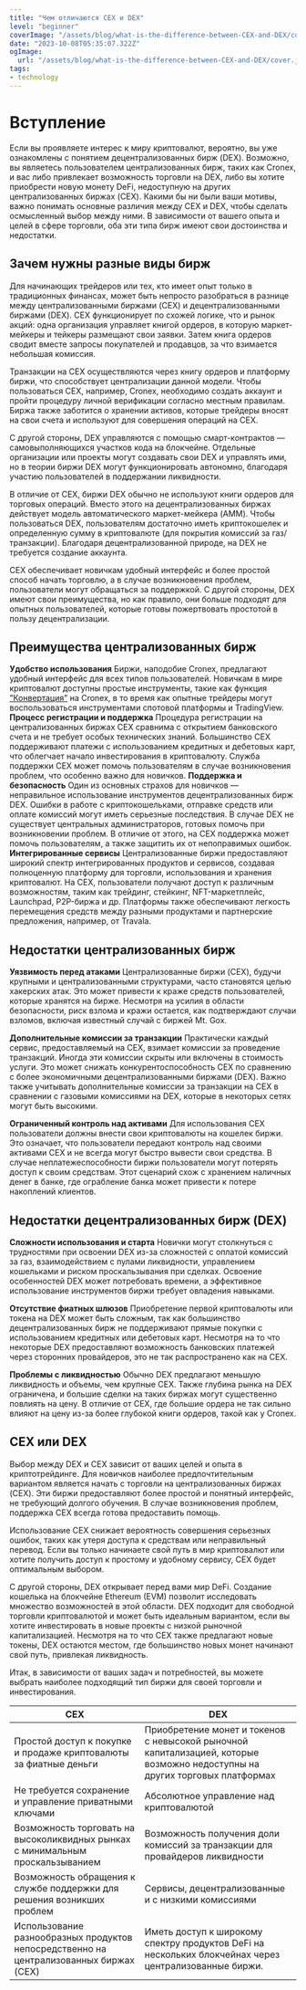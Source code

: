 ```yaml
---
title: "Чем отличаются CEX и DEX"
level: "beginner"
coverImage: "/assets/blog/what-is-the-difference-between-CEX-and-DEX/cover.jpg"
date: "2023-10-08T05:35:07.322Z"
ogImage:
  url: "/assets/blog/what-is-the-difference-between-CEX-and-DEX/cover.jpg"
tags:
- technology
---
```

# Вступление 
Если вы проявляете интерес к миру криптовалют, вероятно, вы уже ознакомлены с понятием децентрализованных бирж (DEX). Возможно, вы являетесь пользователем централизованных бирж, таких как Cronex, и вас либо привлекает возможность торговли на DEX, либо вы хотите приобрести новую монету DeFi, недоступную на других централизованных биржах (CEX). Какими бы ни были ваши мотивы, важно понимать основные различия между CEX и DEX, чтобы сделать осмысленный выбор между ними. В зависимости от вашего опыта и целей в сфере торговли, оба эти типа бирж имеют свои достоинства и недостатки.

## Зачем нужны разные виды бирж
Для начинающих трейдеров или тех, кто имеет опыт только в традиционных финансах, может быть непросто разобраться в разнице между централизованными биржами (CEX) и децентрализованными биржами (DEX). CEX функционирует по схожей логике, что и рынок акций: одна организация управляет книгой ордеров, в которую маркет-мейкеры и тейкеры размещают свои заявки. Затем книга ордеров сводит вместе запросы покупателей и продавцов, за что взимается небольшая комиссия.

Транзакции на CEX осуществляются через книгу ордеров и платформу биржи, что способствует централизации данной модели. Чтобы пользоваться CEX, например, Cronex, необходимо создать аккаунт и пройти процедуру личной верификации согласно местным правилам. Биржа также заботится о хранении активов, которые трейдеры вносят на свои счета и используют для совершения операций на CEX.

С другой стороны, DEX управляются с помощью смарт-контрактов — самовыполняющихся участков кода на блокчейне. Отдельные организации или проекты могут создавать свои DEX и управлять ими, но в теории биржи DEX могут функционировать автономно, благодаря участию пользователей в поддержании ликвидности.

В отличие от CEX, биржи DEX обычно не используют книги ордеров для торговых операций. Вместо этого на децентрализованных биржах действует модель автоматического маркет-мейкера (AMM). Чтобы пользоваться DEX, пользователям достаточно иметь криптокошелек и определенную сумму в криптовалюте (для покрытия комиссий за газ/транзакции). Благодаря децентрализованной природе, на DEX не требуется создание аккаунта.

CEX обеспечивает новичкам удобный интерфейс и более простой способ начать торговлю, а в случае возникновения проблем, пользователи могут обращаться за поддержкой. С другой стороны, DEX имеют свои преимущества, но как правило, они больше подходят для опытных пользователей, которые готовы пожертвовать простотой в пользу децентрализации.

## Преимущества централизованных бирж 
**Удобство использования** Биржи, наподобие Cronex, предлагают удобный интерфейс для всех типов пользователей. Новичкам в мире криптовалют доступны простые инструменты, такие как функция ["Конвертация"](https://cronex.io/convert) на Cronex, в то время как опытные трейдеры могут воспользоваться инструментами спотовой платформы и TradingView. 
**Процесс регистрации и поддержка** Процедура регистрации на централизованных биржах CEX сравнима с открытием банковского счета и не требует особых технических знаний. Большинство CEX поддерживают платежи с использованием кредитных и дебетовых карт, что облегчает начало инвестирования в криптовалюту. Служба поддержки CEX может помочь пользователям в случае возникновения проблем, что особенно важно для новичков.
**Поддержка и безопасность** Один из основных страхов для новичков — неправильное использование инструментов децентрализованных бирж DEX. Ошибки в работе с криптокошельками, отправке средств или оплате комиссий могут иметь серьезные последствия. В случае DEX не существует центральных администраторов, готовых помочь при возникновении проблем. В отличие от этого, на CEX поддержка может помочь пользователям, а также защитить их от непоправимых ошибок.
**Интегрированные сервисы** Централизованные биржи предоставляют широкий спектр интегрированных продуктов и сервисов, создавая полноценную платформу для торговли, использования и хранения криптовалют. На CEX, пользователи получают доступ к различным возможностям, таким как трейдинг, стейкинг, NFT-маркетплейс, Launchpad, P2P-биржа и др. Платформы также обеспечивают легкость перемещения средств между разными продуктами и партнерские предложения, например, от Travala.

## Недостатки централизованных бирж 
**Уязвимость перед атаками** Централизованные биржи (CEX), будучи крупными и централизованными структурами, часто становятся целью хакерских атак. Это может привести к краже средств пользователей, которые хранятся на бирже. Несмотря на усилия в области безопасности, риск взлома и кражи остается, как подтверждают случаи взломов, включая известный случай с биржей Mt. Gox.

**Дополнительные комиссии за транзакции** Практически каждый сервис, предоставляемый на CEX, взимает комиссии за проведение транзакций. Иногда эти комиссии скрыты или включены в стоимость услуги. Это может снижать конкурентоспособность CEX по сравнению с более экономичными децентрализованными биржами (DEX). Важно также учитывать дополнительные комиссии за транзакции на CEX в сравнении с газовыми комиссиями на DEX, которые в некоторых сетях могут быть высокими.

**Ограниченный контроль над активами** Для использования CEX пользователи должны внести свои криптовалюты на кошелек биржи. Это означает, что пользователи передают контроль над своими активами CEX и не всегда могут быстро вывести свои средства. В случае неплатежеспособности биржи пользователи могут потерять доступ к своим средствам. Этот сценарий схож с хранением наличных денег в банке, где ограбление банка может привести к потере накоплений клиентов.

## Недостатки децентрализованных бирж (DEX) 
**Сложности использования и старта** Новички могут столкнуться с трудностями при освоении DEX из-за сложностей с оплатой комиссий за газ, взаимодействием с пулами ликвидности, управлением кошельками и риском проскальзывания при сделках. Освоение особенностей DEX может потребовать времени, а эффективное использование инструментов биржи требует овладения навыками.

**Отсутствие фиатных шлюзов** Приобретение первой криптовалюты или токена на DEX может быть сложным, так как большинство децентрализованных бирж не поддерживают прямые покупки с использованием кредитных или дебетовых карт. Несмотря на то что некоторые DEX предоставляют возможность банковских платежей через сторонних провайдеров, это не так распространено как на CEX.

**Проблемы с ликвидностью** Обычно DEX предлагают меньшую ликвидность и объемы, чем крупные CEX. Также глубина рынка на DEX ограничена, и большие сделки на таких биржах могут существенно повлиять на цену. В отличие от CEX, где большие ордера не так сильно влияют на цену из-за более глубокой книги ордеров, такой как у Cronex.

## CEX или  DEX
Выбор между DEX и CEX зависит от ваших целей и опыта в криптотрейдинге. Для новичков наиболее предпочтительным вариантом является начать с торговли на централизованных биржах (CEX). Эти биржи предоставляют более простой и понятный интерфейс, не требующий долгого обучения. В случае возникновения проблем, поддержка CEX всегда готова предоставить помощь.

Использование CEX снижает вероятность совершения серьезных ошибок, таких как утеря доступа к средствам или неправильный перевод. Если вы только начинаете свой путь в мир криптовалют или хотите получить доступ к простому и удобному сервису, CEX будет оптимальным выбором.

С другой стороны, DEX открывает перед вами мир DeFi. Создание кошелька на блокчейне Ethereum (EVM) позволит исследовать множество возможностей в этой области. DEX подходит для свободной торговли криптовалютой и может быть идеальным вариантом, если вы хотите инвестировать в новые проекты с низкой рыночной капитализацией. Несмотря на то что CEX также предлагают новые токены, DEX остаются местом, где большинство новых монет начинают свой путь, привлекая ликвидность.

Итак, в зависимости от ваших задач и потребностей, вы можете выбрать наиболее подходящий тип биржи для своей торговли и инвестирования.


| CEX  | DEX |
| ------------- | ------------- |
| Простой доступ к покупке и продаже криптовалюты за фиатные деньги  | Приобретение монет и токенов с невысокой рыночной капитализацией, которые возможно недоступны на других торговых платформах |
| Не требуется сохранение и управление приватными ключами  | Абсолютное управление над криптовалютой  |
| Возможность торговать на высоколиквидных рынках с минимальным проскальзыванием  | Возможность получения доли комиссий за транзакции для провайдеров ликвидности  |
| Возможность обращения к службе поддержки для решения возникших проблем | Сервисы, децентрализованные и с низкими комиссиями  |
| Использование разнообразных продуктов непосредственно на централизованных биржах (CEX)  | Иметь доступ к широкому спектру продуктов DeFi на нескольких блокчейнах через централизованные биржи.|







<!--stackedit_data:
eyJoaXN0b3J5IjpbMjQzMDQ4MjM2XX0=
-->